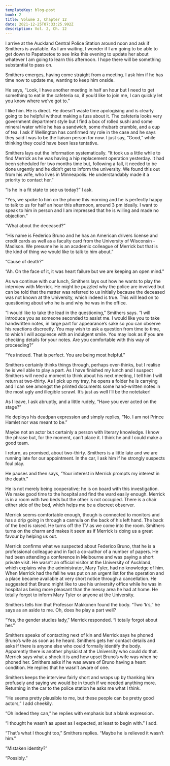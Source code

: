 ```yaml
---
templateKey: blog-post
book: 2
title: Volume 2, Chapter 12
date: 2021-12-25T07:33:25.992Z
description: Vol. 2, Ch. 12
---
```

I arrive at the Auckland Central Police Station around noon and ask if Smithers is available. As I am waiting, I wonder if I am going to be able to get down to Papatoetoe to see Inka this evening to update her about whatever I am going to learn this afternoon. I hope there will be something substantial to pass on.

Smithers emerges, having come straight from a meeting. I ask him if he has time now to update me, wanting to keep him onside. 

He says, “Look, I have another meeting in half an hour but I need to get something to eat in the cafeteria so, if you’d like to join me, I can quickly let you know  where we’ve got to.”

I like him. He is direct. He doesn’t waste time apologising and is clearly going to be helpful without making a fuss about it. The cafeteria looks very government department style but I find a box of rolled sushi and some mineral water while he has a sandwich, some rhubarb crumble, and a cup of tea. I ask if Wellington has confirmed my role in the case and he says they said I was to be the liaison person for now. I just say, “Good,” while thinking they could have been less tentative.

Smithers lays out the information systematically. “It took us a little while to find Merrick as he was having a hip replacement operation yesterday. It had been scheduled for two months time but, following a fall, it needed to be done urgently and he didn’t get to inform the university. We found this out from his wife, who lives in Minneapolis. He understandably made it a priority to contact her.”

“Is he in a fit state to see us today?” I ask.

“Yes, we spoke to him on the phone this morning and he is perfectly happy to talk to us for half an hour this afternoon, around 3 pm ideally. I want to speak to him in person and I am impressed that he is willing and made no objection.”

“What about the deceased?”

“His name is Federico Bruno and he has an American drivers license and credit cards as well as a faculty card from the University of Wisconsin - Madison. We presume he is an academic colleague of Merrick but that is the kind of thing we would like to talk to him about.”

“Cause of death?”

“Ah. On the face of it, it was heart failure but we are keeping an open mind.”

As we continue with our lunch, Smithers lays out how he wants to play the interview with Merrick. He might be puzzled why the police are involved but can be told that the matter was referred to us initially because the deceased was not known at the University, which indeed is true. This will lead on to questioning about who he is and why he was in the office. 

“I would like to take the lead in the questioning,” Smithers says. “I will introduce you as someone seconded to assist me. I would like you to take handwritten notes, in large part for appearance’s sake so you can  observe his reactions discreetly. You may wish to ask a question from time to time, to which I will acquiesce with an indulgent smile. You may look as if you are checking details for your notes. Are you comfortable with this way of proceeding?” 

“Yes indeed. That is perfect. You are being most helpful.”

Smithers certainly thinks things through, perhaps over-thinks, but I realise he is well able to play a part. As I have finished my lunch and I suspect Smithers will need a moment to think about his next meeting, I tell him I will return at two-thirty. As I pick up my tray, he opens a folder he is carrying and I can see amongst the printed documents some hand-written notes in the most ugly and illegible scrawl. It’s just as well I’ll be the notetaker!

As I leave, I ask abruptly, and a little rudely, “Have you ever acted on the stage?”

He deploys his deadpan expression and simply replies, “No. I am not Prince Hamlet nor was meant to be.”

Maybe not an actor but certainly a person with literary knowledge. I know the phrase but, for the moment, can’t place it. I think he and I could make a good team.

I return, as promised, about two-thirty. Smithers is a little late and we are running late for our appointment. In the car, I ask him if he strongly suspects foul play. 

He pauses and then says, “Your interest in Merrick prompts my interest in the death.” 

He is not merely being cooperative; he is on board with this investigation. We make good time to the hospital and find the ward easily enough. Merrick is in a room with two beds but the other is not occupied. There is a chair either side of the bed, which helps me be  a discreet observer.

Merrick seems comfortable enough, though is connected to monitors and has a drip going in through a cannula on the back of his left hand. The back of the bed is raised. He turns off the TV as we come into the room. Smithers turns on the charm and makes it seem as if Merrick is doing us a great favour by helping us out. 

Merrick confirms what we suspected about Federico Bruno, that he is a professional colleague and in fact a co-author of a number of papers. He had been attending a conference in Melbourne and was paying a short private visit. He wasn’t an official visitor at the University of Auckland, which explains why the administrator, Mary Tyler, had no knowledge of him. When Merrick had the fall he was put on an urgent list for the operation and a place became available at very short notice through a cancellation. He suggested that Bruno might like to use his university office while he was in hospital as being more pleasant than the messy area he had at home. He totally forgot to inform Mary Tyler or anyone at the University. 

Smithers tells him that Professor Makkonen found the body.  “Two ‘k’s,” he says as an aside to me. Oh, does he play a part well? 

“Yes, the gender studies lady,” Merrick responded. “I totally forgot about her.”

Smithers speaks of contacting next of kin and Merrick says he phoned Bruno’s wife as soon as he heard. Smithers gets her contact details and asks if there is anyone else who could formally identify the body. Apparently there is another physicist at the University who could do that. Merrick says what a shock it is and how upset Bruno’s wife was when he phoned her. Smithers asks if he was aware of Bruno having a heart condition. He replies that he wasn’t aware of one.

Smithers keeps the interview fairly short and wraps up by thanking him profusely and saying we would be in touch if we needed anything more. Returning in the car to the police station he asks me what I think.

“He seems pretty plausible to me, but these people can be pretty good actors,” I add cheekily.

“Oh indeed they can,” he replies with emphasis but a blank expression.

“I thought he wasn’t as upset as I expected, at least to begin with.” I add.

“That’s what I thought too,” Smithers replies. “Maybe he is relieved it wasn’t him.”

“Mistaken identity?”

“Possibly.”